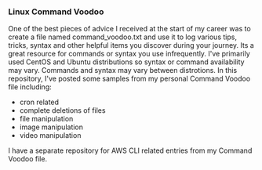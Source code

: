 ### Linux Command Voodoo

One of the best pieces of advice I received at the start of my career was to create a file named command_voodoo.txt and use it to log various tips, tricks, syntax and other helpful items you discover during your journey.  Its a great resource for commands or syntax you use infrequently.  I've primarily used CentOS and Ubuntu distributions so syntax or command availability may vary.  Commands and syntax may vary between distrotions.  In this repository, I've posted some samples from my personal Command Voodoo file including:

* cron related
* complete deletions of files
* file manipulation
* image manipulation
* video manipulation

I have a separate repository for AWS CLI related entries from my Command Voodoo file.
